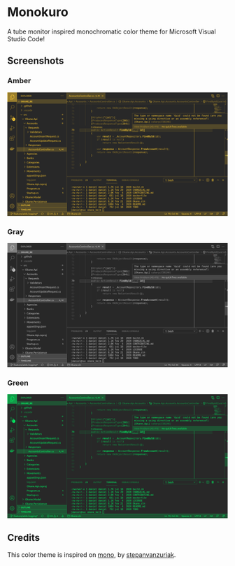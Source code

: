 # Monokuro

A tube monitor inspired monochromatic color theme for Microsoft Visual Studio Code!

## Screenshots

### Amber

![Monokuro Amber][monokuro_amber]

### Gray

![Monokuro Gray][monokuro_gray]

### Green

![Monokuro Green][monokuro_green]

## Credits

This color theme is inspired on [mono][mono_theme], by [stepanvanzuriak][mono_repository].



[mono_theme]: https://marketplace.visualstudio.com/items?itemName=StepanVanzuriak.mono
[mono_repository]: https://github.com/stepanvanzuriak/mono
[monokuro_amber]: https://raw.githubusercontent.com/dandev486/monokuro/master/screenshots/monokuro-amber.png "Monokuro Amber"
[monokuro_gray]: https://raw.githubusercontent.com/dandev486/monokuro/master/screenshots/monokuro-gray.png "Monokuro Gray"
[monokuro_green]: https://raw.githubusercontent.com/dandev486/monokuro/master/screenshots/monokuro-green.png "Monokuro Green"
